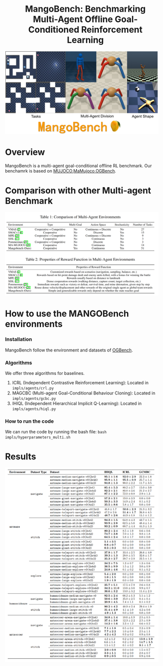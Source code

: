 <div id="user-content-toc">
  <ul align="center" style="list-style: none;">
    <summary>
      <h1>MangoBench: Benchmarking Multi-Agent Offline Goal-Conditioned Reinforcement Learning</h1>
    </summary>
  </ul>
</div>

<div align="center">
<img src="assets/mangobench.png" width="900px"/>



</div>

# Overview

MangoBench is a multi-agent goal-conditional offline RL benchmark. Our benchamrk is based on [MUJOCO](https://github.com/google-deepmind/mujoco),[MaMujoco](https://robotics.farama.org/envs/MaMuJoCo/index.html),[OGBench](https://seohong.me/projects/ogbench/).

# Comparison with other Multi-agent Benchmark
<img src="assets/comparison_benchmark.png" width="900px"/>

# How to use the MANGOBench environments

### Installation

MangoBench follow the environment and datasets of [OGBench](https://seohong.me/projects/ogbench/).



### Algorithms
We offer three algorithms for baselines.

1. ICRL (Independent Contrastive Reinforcement Learning): Located in ```impls/agents/crl.py```
2. MAGCBC (Multi-agent Goal-Conditional Behaviour Cloning): Located in ```impls/agents/gcbc.py```
3. IHIQL (Independent Hierarchical Implicit Q-Learning): Located in ```impls/agents/hiql.py```

### How to run the code
We can run the code by running the bash file: ```bash impls/hyperparameters_multi.sh```

# Results
<div align="center">
<img src="assets/results.png" />